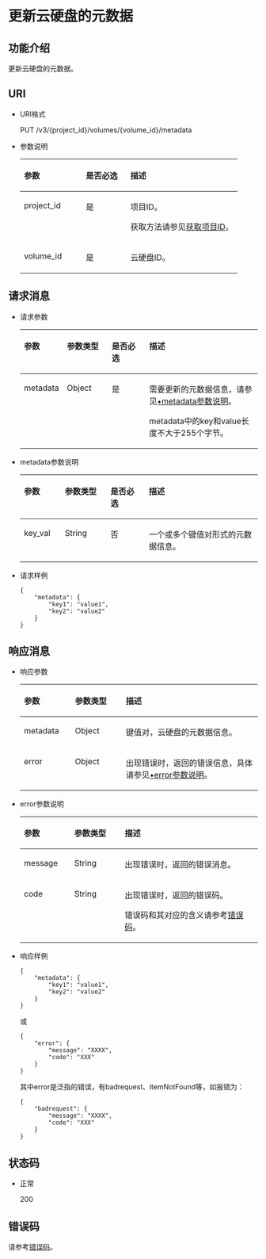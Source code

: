 # 更新云硬盘的元数据<a name="evs_04_3040"></a>

## 功能介绍<a name="section19390540"></a>

更新云硬盘的元数据。

## URI<a name="section40297137"></a>

-   URI格式

    PUT /v3/\{project\_id\}/volumes/\{volume\_id\}/metadata

-   参数说明

    <a name="table8745607"></a>
    <table><thead align="left"><tr id="row15985080"><th class="cellrowborder" valign="top" width="28.49%" id="mcps1.1.4.1.1"><p id="p19723089"><a name="p19723089"></a><a name="p19723089"></a>参数</p>
    </th>
    <th class="cellrowborder" valign="top" width="20.5%" id="mcps1.1.4.1.2"><p id="p54066375"><a name="p54066375"></a><a name="p54066375"></a>是否必选</p>
    </th>
    <th class="cellrowborder" valign="top" width="51.01%" id="mcps1.1.4.1.3"><p id="p17300225"><a name="p17300225"></a><a name="p17300225"></a>描述</p>
    </th>
    </tr>
    </thead>
    <tbody><tr id="row59140967"><td class="cellrowborder" valign="top" width="28.49%" headers="mcps1.1.4.1.1 "><p id="p25689059"><a name="p25689059"></a><a name="p25689059"></a>project_id</p>
    </td>
    <td class="cellrowborder" valign="top" width="20.5%" headers="mcps1.1.4.1.2 "><p id="p439002"><a name="p439002"></a><a name="p439002"></a>是</p>
    </td>
    <td class="cellrowborder" valign="top" width="51.01%" headers="mcps1.1.4.1.3 "><p id="p35559222"><a name="p35559222"></a><a name="p35559222"></a>项目ID。</p>
    <p id="p55811451337"><a name="p55811451337"></a><a name="p55811451337"></a>获取方法请参见<a href="获取项目ID.md">获取项目ID</a>。</p>
    </td>
    </tr>
    <tr id="row51597550"><td class="cellrowborder" valign="top" width="28.49%" headers="mcps1.1.4.1.1 "><p id="p18651996"><a name="p18651996"></a><a name="p18651996"></a>volume_id</p>
    </td>
    <td class="cellrowborder" valign="top" width="20.5%" headers="mcps1.1.4.1.2 "><p id="p34416674"><a name="p34416674"></a><a name="p34416674"></a>是</p>
    </td>
    <td class="cellrowborder" valign="top" width="51.01%" headers="mcps1.1.4.1.3 "><p id="p36287209"><a name="p36287209"></a><a name="p36287209"></a>云硬盘ID。</p>
    </td>
    </tr>
    </tbody>
    </table>


## 请求消息<a name="section27129916"></a>

-   请求参数

    <a name="evs_04_2076_table31588048"></a>
    <table><thead align="left"><tr id="evs_04_2076_row57330849"><th class="cellrowborder" valign="top" width="17%" id="mcps1.1.5.1.1"><p id="evs_04_2076_p13287175"><a name="evs_04_2076_p13287175"></a><a name="evs_04_2076_p13287175"></a>参数</p>
    </th>
    <th class="cellrowborder" valign="top" width="19%" id="mcps1.1.5.1.2"><p id="evs_04_2076_p2519427"><a name="evs_04_2076_p2519427"></a><a name="evs_04_2076_p2519427"></a>参数类型</p>
    </th>
    <th class="cellrowborder" valign="top" width="16%" id="mcps1.1.5.1.3"><p id="evs_04_2076_p2747002"><a name="evs_04_2076_p2747002"></a><a name="evs_04_2076_p2747002"></a>是否必选</p>
    </th>
    <th class="cellrowborder" valign="top" width="48%" id="mcps1.1.5.1.4"><p id="evs_04_2076_p21180630"><a name="evs_04_2076_p21180630"></a><a name="evs_04_2076_p21180630"></a>描述</p>
    </th>
    </tr>
    </thead>
    <tbody><tr id="evs_04_2076_row53167494153413"><td class="cellrowborder" valign="top" width="17%" headers="mcps1.1.5.1.1 "><p id="evs_04_2076_p11599783153413"><a name="evs_04_2076_p11599783153413"></a><a name="evs_04_2076_p11599783153413"></a>metadata</p>
    </td>
    <td class="cellrowborder" valign="top" width="19%" headers="mcps1.1.5.1.2 "><p id="evs_04_2076_p58405153413"><a name="evs_04_2076_p58405153413"></a><a name="evs_04_2076_p58405153413"></a>Object</p>
    </td>
    <td class="cellrowborder" valign="top" width="16%" headers="mcps1.1.5.1.3 "><p id="evs_04_2076_p4730855153413"><a name="evs_04_2076_p4730855153413"></a><a name="evs_04_2076_p4730855153413"></a>是</p>
    </td>
    <td class="cellrowborder" valign="top" width="48%" headers="mcps1.1.5.1.4 "><p id="evs_04_2076_p47654998153413"><a name="evs_04_2076_p47654998153413"></a><a name="evs_04_2076_p47654998153413"></a>需要更新的元数据信息，请参见<a href="#evs_04_2076_li54973602211845">•metadata参数说明</a>。</p>
    <p id="evs_04_2076_p16564956142512"><a name="evs_04_2076_p16564956142512"></a><a name="evs_04_2076_p16564956142512"></a><span id="evs_04_2076_text17527183012510"><a name="evs_04_2076_text17527183012510"></a><a name="evs_04_2076_text17527183012510"></a>metadata中的key和value长度不大于255个字节。</span></p>
    </td>
    </tr>
    </tbody>
    </table>

-   <a name="evs_04_2076_li54973602211845"></a>metadata参数说明

    <a name="evs_04_2076_table32717123212358"></a>
    <table><thead align="left"><tr id="evs_04_2076_row2280240212358"><th class="cellrowborder" valign="top" width="17.171717171717173%" id="mcps1.1.5.1.1"><p id="evs_04_2076_p1603155994915"><a name="evs_04_2076_p1603155994915"></a><a name="evs_04_2076_p1603155994915"></a>参数</p>
    </th>
    <th class="cellrowborder" valign="top" width="19.191919191919194%" id="mcps1.1.5.1.2"><p id="evs_04_2076_p62487767212358"><a name="evs_04_2076_p62487767212358"></a><a name="evs_04_2076_p62487767212358"></a>参数类型</p>
    </th>
    <th class="cellrowborder" valign="top" width="16.161616161616163%" id="mcps1.1.5.1.3"><p id="evs_04_2076_p28344363212358"><a name="evs_04_2076_p28344363212358"></a><a name="evs_04_2076_p28344363212358"></a>是否必选</p>
    </th>
    <th class="cellrowborder" valign="top" width="47.474747474747474%" id="mcps1.1.5.1.4"><p id="evs_04_2076_p14192096212358"><a name="evs_04_2076_p14192096212358"></a><a name="evs_04_2076_p14192096212358"></a>描述</p>
    </th>
    </tr>
    </thead>
    <tbody><tr id="evs_04_2076_row8709150212358"><td class="cellrowborder" valign="top" width="17.171717171717173%" headers="mcps1.1.5.1.1 "><p id="evs_04_2076_p34352524212358"><a name="evs_04_2076_p34352524212358"></a><a name="evs_04_2076_p34352524212358"></a>key_val</p>
    </td>
    <td class="cellrowborder" valign="top" width="19.191919191919194%" headers="mcps1.1.5.1.2 "><p id="evs_04_2076_p31091026212358"><a name="evs_04_2076_p31091026212358"></a><a name="evs_04_2076_p31091026212358"></a>String</p>
    </td>
    <td class="cellrowborder" valign="top" width="16.161616161616163%" headers="mcps1.1.5.1.3 "><p id="evs_04_2076_p35345177212358"><a name="evs_04_2076_p35345177212358"></a><a name="evs_04_2076_p35345177212358"></a>否</p>
    </td>
    <td class="cellrowborder" valign="top" width="47.474747474747474%" headers="mcps1.1.5.1.4 "><p id="evs_04_2076_p44387080212358"><a name="evs_04_2076_p44387080212358"></a><a name="evs_04_2076_p44387080212358"></a>一个或多个键值对形式的元数据信息。</p>
    </td>
    </tr>
    </tbody>
    </table>

-   请求样例

    ```
    {
        "metadata": {
            "key1": "value1", 
            "key2": "value2"
        }
    }
    ```


## 响应消息<a name="section42842654"></a>

-   响应参数

    <a name="evs_04_2076_table11977025201856"></a>
    <table><thead align="left"><tr id="evs_04_2076_row8102228201856"><th class="cellrowborder" valign="top" width="21.43%" id="mcps1.1.4.1.1"><p id="evs_04_2076_p52300707201856"><a name="evs_04_2076_p52300707201856"></a><a name="evs_04_2076_p52300707201856"></a>参数</p>
    </th>
    <th class="cellrowborder" valign="top" width="21.43%" id="mcps1.1.4.1.2"><p id="evs_04_2076_p3642697315541"><a name="evs_04_2076_p3642697315541"></a><a name="evs_04_2076_p3642697315541"></a>参数类型</p>
    </th>
    <th class="cellrowborder" valign="top" width="57.14%" id="mcps1.1.4.1.3"><p id="evs_04_2076_p17319263201856"><a name="evs_04_2076_p17319263201856"></a><a name="evs_04_2076_p17319263201856"></a>描述</p>
    </th>
    </tr>
    </thead>
    <tbody><tr id="evs_04_2076_row60683035201856"><td class="cellrowborder" valign="top" width="21.43%" headers="mcps1.1.4.1.1 "><p id="evs_04_2076_p16378828201856"><a name="evs_04_2076_p16378828201856"></a><a name="evs_04_2076_p16378828201856"></a>metadata</p>
    </td>
    <td class="cellrowborder" valign="top" width="21.43%" headers="mcps1.1.4.1.2 "><p id="evs_04_2076_p6490369115541"><a name="evs_04_2076_p6490369115541"></a><a name="evs_04_2076_p6490369115541"></a>Object</p>
    </td>
    <td class="cellrowborder" valign="top" width="57.14%" headers="mcps1.1.4.1.3 "><p id="evs_04_2076_p20205612201856"><a name="evs_04_2076_p20205612201856"></a><a name="evs_04_2076_p20205612201856"></a>键值对，云硬盘的元数据信息。</p>
    </td>
    </tr>
    <tr id="evs_04_2076_row1896317141164"><td class="cellrowborder" valign="top" width="21.43%" headers="mcps1.1.4.1.1 "><p id="evs_04_2076_p129522216412"><a name="evs_04_2076_p129522216412"></a><a name="evs_04_2076_p129522216412"></a>error</p>
    </td>
    <td class="cellrowborder" valign="top" width="21.43%" headers="mcps1.1.4.1.2 "><p id="evs_04_2076_p1595262111415"><a name="evs_04_2076_p1595262111415"></a><a name="evs_04_2076_p1595262111415"></a>Object</p>
    </td>
    <td class="cellrowborder" valign="top" width="57.14%" headers="mcps1.1.4.1.3 "><p id="evs_04_2076_p109527215417"><a name="evs_04_2076_p109527215417"></a><a name="evs_04_2076_p109527215417"></a>出现错误时，返回的错误信息，具体请参见<a href="#evs_04_2076_li0419202382514">•error参数说明</a>。</p>
    </td>
    </tr>
    </tbody>
    </table>

-   <a name="evs_04_2076_li0419202382514"></a>error参数说明

    <a name="evs_04_2076_evs_04_2013_table15441099103019"></a>
    <table><thead align="left"><tr id="evs_04_2076_evs_04_2013_row54094047103019"><th class="cellrowborder" valign="top" width="21.17788221177882%" id="mcps1.1.4.1.1"><p id="evs_04_2076_evs_04_2013_p19541716103019"><a name="evs_04_2076_evs_04_2013_p19541716103019"></a><a name="evs_04_2076_evs_04_2013_p19541716103019"></a>参数</p>
    </th>
    <th class="cellrowborder" valign="top" width="21.17788221177882%" id="mcps1.1.4.1.2"><p id="evs_04_2076_evs_04_2013_p39375186103019"><a name="evs_04_2076_evs_04_2013_p39375186103019"></a><a name="evs_04_2076_evs_04_2013_p39375186103019"></a>参数类型</p>
    </th>
    <th class="cellrowborder" valign="top" width="57.64423557644236%" id="mcps1.1.4.1.3"><p id="evs_04_2076_evs_04_2013_p38578950103019"><a name="evs_04_2076_evs_04_2013_p38578950103019"></a><a name="evs_04_2076_evs_04_2013_p38578950103019"></a>描述</p>
    </th>
    </tr>
    </thead>
    <tbody><tr id="evs_04_2076_evs_04_2013_row59401790103019"><td class="cellrowborder" valign="top" width="21.17788221177882%" headers="mcps1.1.4.1.1 "><p id="evs_04_2076_evs_04_2013_p46815658103019"><a name="evs_04_2076_evs_04_2013_p46815658103019"></a><a name="evs_04_2076_evs_04_2013_p46815658103019"></a>message</p>
    </td>
    <td class="cellrowborder" valign="top" width="21.17788221177882%" headers="mcps1.1.4.1.2 "><p id="evs_04_2076_evs_04_2013_p33971979103019"><a name="evs_04_2076_evs_04_2013_p33971979103019"></a><a name="evs_04_2076_evs_04_2013_p33971979103019"></a>String</p>
    </td>
    <td class="cellrowborder" valign="top" width="57.64423557644236%" headers="mcps1.1.4.1.3 "><p id="evs_04_2076_evs_04_2013_p21623243103019"><a name="evs_04_2076_evs_04_2013_p21623243103019"></a><a name="evs_04_2076_evs_04_2013_p21623243103019"></a>出现错误时，返回的错误消息。</p>
    </td>
    </tr>
    <tr id="evs_04_2076_evs_04_2013_row60391466103019"><td class="cellrowborder" valign="top" width="21.17788221177882%" headers="mcps1.1.4.1.1 "><p id="evs_04_2076_evs_04_2013_p59870541103019"><a name="evs_04_2076_evs_04_2013_p59870541103019"></a><a name="evs_04_2076_evs_04_2013_p59870541103019"></a>code</p>
    </td>
    <td class="cellrowborder" valign="top" width="21.17788221177882%" headers="mcps1.1.4.1.2 "><p id="evs_04_2076_evs_04_2013_p17675690103019"><a name="evs_04_2076_evs_04_2013_p17675690103019"></a><a name="evs_04_2076_evs_04_2013_p17675690103019"></a>String</p>
    </td>
    <td class="cellrowborder" valign="top" width="57.64423557644236%" headers="mcps1.1.4.1.3 "><p id="evs_04_2076_evs_04_2013_p6087468103019"><a name="evs_04_2076_evs_04_2013_p6087468103019"></a><a name="evs_04_2076_evs_04_2013_p6087468103019"></a>出现错误时，返回的错误码。</p>
    <p id="evs_04_2076_evs_04_2013_p54787218103019"><a name="evs_04_2076_evs_04_2013_p54787218103019"></a><a name="evs_04_2076_evs_04_2013_p54787218103019"></a>错误码和其对应的含义请参考<a href="错误码.md">错误码</a>。</p>
    </td>
    </tr>
    </tbody>
    </table>

-   响应样例

    ```
    {
        "metadata": {
            "key1": "value1", 
            "key2": "value2"
        }
    }
    ```

    或

    ```
    {
        "error": {
            "message": "XXXX", 
            "code": "XXX"
        }
    }
    ```

    其中error是泛指的错误，有badrequest、itemNotFound等，如报错为：

    ```
    {
        "badrequest": {
            "message": "XXXX", 
            "code": "XXX"
        }
    }
    ```


## 状态码<a name="section50039568"></a>

-   正常

    200


## 错误码<a name="section431317151242"></a>

请参考[错误码](错误码.md)。

